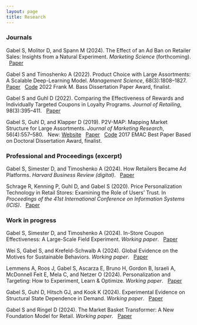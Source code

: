```yaml
---
layout: page
title: Research
---
```



### Journals

<lit><me>Gabel S</me>, Molitor D, and Spann M (2024). The Effect of an Ad Ban on Retailer Sales: Insights from a Natural Experiment. <i>Marketing Science</i> (forthcoming). &nbsp; <a href="https://doi.org/10.1287/mksc.2023.0019">Paper</a></lit>

<lit><me>Gabel S</me> and Timoshenko A (2022). Product Choice with Large Assortments: A Scalable Deep-Learning Model. <i>Management Science</i>, 68(3):1808–1827. &nbsp; <a href="https://doi.org/10.1287/mnsc.2021.3969">Paper</a> &nbsp; <a href="https://pubsonline.informs.org/doi/suppl/10.1287/mnsc.2021.3969">Code</a></lit>
<honor> 2022 Frank M. Bass Dissertation Paper Award, finalist.</honor>

<lit><me>Gabel S</me> and Guhl D (2022). Comparing the Effectiveness of Rewards and Individually Targeted Coupons in Loyalty Programs. <i>Journal of Retailing</i>, 98(3):395–411. &nbsp; <a href="https://doi.org/10.1016/j.jretai.2021.08.001">Paper</a></lit>

<lit><me>Gabel S</me>, Guhl D, and Klapper D (2019). P2V-MAP: Mapping Market Structure for Large Assortments. <i>Journal of Marketing Research</i>, 56(4):557–580. &nbsp; <me>New:</me> <a href="http://www.product2vec.com">Website</a> &nbsp; <a href="https://doi.org/10.1177%2F0022243719833631">Paper</a> &nbsp; <a href="https://github.com/sbstn-gbl/p2v-map">Code</a></lit>
<honor>2017 EMAC Best Paper Based on Doctoral Dissertation Award, finalist.</honor>


### Professional and Proceedings (excerpt)

<lit><me>Gabel S</me>, Simester D, and Timoshenko A (2024). How Retailers Became Ad Platforms. <i>Harvard Business Review (digital)</i>. &nbsp; <a href="https://hbr.org/2024/06/how-retailers-became-ad-platforms">Paper</a></lit>

<lit>Schrage R, Kenning P, Guhl D, and <me>Gabel S</me> (2020). Price Personalization Technology in Retail Stores: Examining the Role of Users’ Trust. In <i>Proceedings of the 41st International Conference on Information Systems (ICIS)</i>. &nbsp; <a href="https://aisel.aisnet.org/icis2020/implement_adopt/implement_adopt/7">Paper</a></lit>


### Work in progress

<lit><me>Gabel S</me>, Simester D, and Timoshenko A (2024). In-Store Coupon Effectiveness: A Large-Scale Field Experiment. <i>Working paper</i>. &nbsp; <a href="https://papers.ssrn.com/sol3/papers.cfm?abstract_id=4335525">Paper</a></lit>

<lit>Wei S, <me>Gabel S</me>, and Krefeld-Schwalb A (2024). Global Evidence on the Motives for Sustainable Behaviors. <i>Working paper</i>. &nbsp; <a href="https://doi.org/10.31234/osf.io/syku6">Paper</a></lit>

<lit>Lemmens A, Roos J, <me>Gabel S</me>, Ascarza E, Bruno H, Gordon B, Israeli A, McDonnell Feit E, Mela C, and Netzer O (2024). Personalization and Targeting: How to Experiment, Learn & Optimize. <i>Working paper</i>. &nbsp; <a href=" https://papers.ssrn.com/sol3/papers.cfm?abstract_id=4878819">Paper</a></lit>

<lit><me>Gabel S</me>, Guhl D, Hitsch GJ, and Kook K (2024).  Experimental Evidence on Structural State Dependence in Demand. <i>Working paper</i>. &nbsp; <a href="">Paper</a></lit>

<lit><me>Gabel S</me> and Ringel D (2024). The Market Basket Transformer: A New Foundation Model for Retail. <i>Working paper</i>. &nbsp; <a href="">Paper</a></lit>

